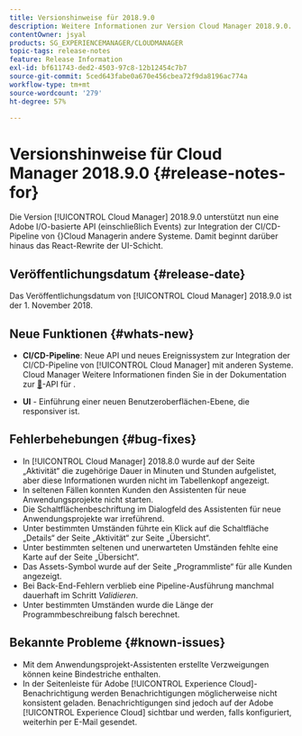 ```yaml
---
title: Versionshinweise für 2018.9.0
description: Weitere Informationen zur Version Cloud Manager 2018.9.0.
contentOwner: jsyal
products: SG_EXPERIENCEMANAGER/CLOUDMANAGER
topic-tags: release-notes
feature: Release Information
exl-id: bf611743-ded2-4503-97c8-12b12454c7b7
source-git-commit: 5ced643fabe0a670e456cbea72f9da8196ac774a
workflow-type: tm+mt
source-wordcount: '279'
ht-degree: 57%

---
```


# Versionshinweise für Cloud Manager 2018.9.0 {#release-notes-for}

Die Version [!UICONTROL Cloud Manager] 2018.9.0 unterstützt nun eine Adobe I/O-basierte API (einschließlich Events) zur Integration der CI/CD-Pipeline von {}Cloud Managerin andere Systeme.  Damit beginnt darüber hinaus das React-Rewrite der UI-Schicht.

## Veröffentlichungsdatum {#release-date}

Das Veröffentlichungsdatum von [!UICONTROL Cloud Manager] 2018.9.0 ist der 1. November 2018.

## Neue Funktionen {#whats-new}

* **CI/CD-Pipeline**: Neue API und neues Ereignissystem zur Integration der CI/CD-Pipeline von [!UICONTROL Cloud Manager] mit anderen Systeme. Cloud Manager Weitere Informationen finden Sie in der Dokumentation zur [&#128279;](https://developer.adobe.com/experience-cloud/cloud-manager/)-API für .

* **UI** - Einführung einer neuen Benutzeroberflächen-Ebene, die responsiver ist.

## Fehlerbehebungen {#bug-fixes}

* In [!UICONTROL Cloud Manager] 2018.8.0 wurde auf der Seite „Aktivität“ die zugehörige Dauer in Minuten und Stunden aufgelistet, aber diese Informationen wurden nicht im Tabellenkopf angezeigt.
* In seltenen Fällen konnten Kunden den Assistenten für neue Anwendungsprojekte nicht starten.
* Die Schaltflächenbeschriftung im Dialogfeld des Assistenten für neue Anwendungsprojekte war irreführend.
* Unter bestimmten Umständen führte ein Klick auf die Schaltfläche „Details“ der Seite „Aktivität“ zur Seite „Übersicht“.
* Unter bestimmten seltenen und unerwarteten Umständen fehlte eine Karte auf der Seite „Übersicht“.
* Das Assets-Symbol wurde auf der Seite „Programmliste“ für alle Kunden angezeigt.
* Bei Back-End-Fehlern verblieb eine Pipeline-Ausführung manchmal dauerhaft im Schritt *Validieren*.
* Unter bestimmten Umständen wurde die Länge der Programmbeschreibung falsch berechnet.

## Bekannte Probleme {#known-issues}

* Mit dem Anwendungsprojekt-Assistenten erstellte Verzweigungen können keine Bindestriche enthalten.
* In der Seitenleiste für Adobe [!UICONTROL Experience Cloud]-Benachrichtigung werden Benachrichtigungen möglicherweise nicht konsistent geladen. Benachrichtigungen sind jedoch auf der Adobe [!UICONTROL Experience Cloud] sichtbar und werden, falls konfiguriert, weiterhin per E-Mail gesendet.
